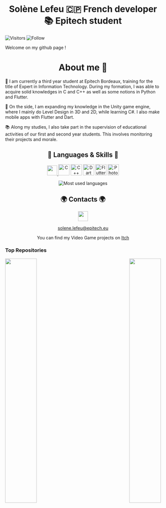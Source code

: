 <h1 align="center"> Solène Lefeu 🇨🇵 French developer 📚 Epitech student  </h1>

![Visitors](https://visitor-badge.laobi.icu/badge?page_id=slefeu.slefeu)        ![Follow](https://img.shields.io/github/followers/slefeu?label=Follow&style=social)

 Welcome on my github page !
<h1 align="center">  About me 💬 </h1>

💼 I am currently a third year student at Epitech Bordeaux, training for the title of Expert in Information Technology. During my formation, I was able to acquire solid knowledges in C and C++ as well as some notions in Python and Flutter.

👾 On the side, I am expanding my knowledge in the Unity game engine, where I mainly do Level Design in 3D and 2D, while learning C#. I also make mobile apps with Flutter and Dart. 

📚 Along my studies, I also take part in the supervision of educational activities of our first and second year students. This involves monitoring their projects and morale.

<h2 align="center">🧠 Languages & Skills 🔨</h2>
<p align="middle">
                                    <a href="https://www.github.com/slefeu" target="_blank" rel="noreferrer"><img src="https://raw.githubusercontent.com/danielcranney/readme-generator/main/public/icons/socials/github.svg" width="32" height="32" />
                                <a href="https://docs.microsoft.com/en-us/cpp/?view=msvc-170" target="_blank" rel="noreferrer"><img src="https://raw.githubusercontent.com/danielcranney/readme-generator/main/public/icons/skills/c-colored.svg" width="36" height="36" alt="C" /></a>
                                <a href="https://docs.microsoft.com/en-us/cpp/?view=msvc-170" target="_blank" rel="noreferrer"><img src="https://raw.githubusercontent.com/danielcranney/readme-generator/main/public/icons/skills/cplusplus-colored.svg" width="36" height="36" alt="C++" /></a>
                                <a href="https://dart.dev/" target="_blank" rel="noreferrer"><img src="https://raw.githubusercontent.com/danielcranney/readme-generator/main/public/icons/skills/dart-colored.svg" width="36" height="36" alt="Dart" /></a>
                                <a href="https://flutter.dev/" target="_blank" rel="noreferrer"><img src="https://raw.githubusercontent.com/danielcranney/readme-generator/main/public/icons/skills/flutter-colored.svg" width="36" height="36" alt="Flutter" /></a>
                                <a href="https://www.adobe.com/uk/products/photoshop.html" target="_blank" rel="noreferrer"><img src="https://raw.githubusercontent.com/danielcranney/readme-generator/main/public/icons/skills/photoshop-colored.svg" width="36" height="36" alt="Photoshop" />                            
  </a></p>
  </p>

<p align="center">
<img alt="Most used languages" src="https://github-readme-stats.vercel.app/api/top-langs/?username=slefeu&layout=compact&theme=dracula&title_color=aa80ff&text_color=ccb3ff">
</p>

                    
<h2 align="center"> 🌍 Contacts 🌍 </h2>
<p align="middle">
  </a> <a href="https://www.linkedin.com/in/solene-lefeu/" target="_blank" rel="noreferrer"><img src="https://raw.githubusercontent.com/danielcranney/readme-generator/main/public/icons/socials/linkedin.svg" width="32" height="32" />
<p align="middle"> 
  </a> <a

[solene.lefeu@epitech.eu](mailto:solene.lefeu@epitech.eu)

<p align="middle"> 
  </a> <a
          
You can find my Video Game projects on [Itch](https://solene-lefeu.itch.io/)

### <b>Top Repositories</b>

<div width="100%" align="center"><a href="https://github.com/slefeu/Arcade" align="left"><img align="left" width="45%" src="https://github-readme-stats.vercel.app/api/pin/?username=slefeu&repo=Arcade&title_color=0891b2&text_color=ffffff&icon_color=0891b2&bg_color=1c1917&hide_border=true&locale=en" /></a><a href="https://github.com/slefeu/Plazza" align="right"><img align="right" width="45%" src="https://github-readme-stats.vercel.app/api/pin/?username=slefeu&repo=Plazza&title_color=0891b2&text_color=ffffff&icon_color=0891b2&bg_color=1c1917&hide_border=true&locale=en" /></a></div><br /><br /><br /><br /><br /><br /><br />

